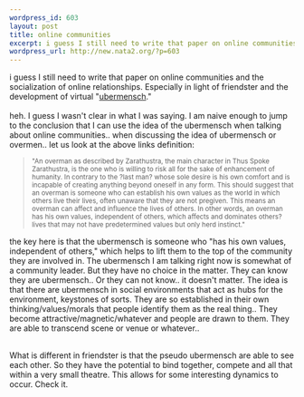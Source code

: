 ```yaml
--- 
wordpress_id: 603
layout: post
title: online communities
excerpt: i guess I still need to write that paper on online communities and the socialization of online relationships. Especially in light of friendster and the development of virtual "ubermensch." heh. I guess I wasn't clear in what I was saying. I am naive enough to jump to the conclusion that I can use the idea of the ubermensch when ...
wordpress_url: http://new.nata2.org/?p=603
---
```

i guess I still need to write that paper on online communities and the socialization of online relationships. Especially in light of friendster and the development of virtual "<a href="http://www.stanford.edu/~pj97/Nietzsche.htm">ubermensch</a>." <br/><br/>heh. I guess I wasn't clear in what I was saying. I am naive enough to jump to the conclusion that I can use the idea of the ubermensch when talking about online communities..  when discussing the idea of ubermensch or overmen.. let us look at the above links definition: <blockquote><small>
"An overman as described by Zarathustra, the main character in Thus Spoke Zarathustra, is the one who is willing to risk all for the sake of enhancement of humanity. In contrary to the ?last man? whose sole desire is his own comfort and is incapable of creating anything beyond oneself in any form. This should suggest that an overman is someone who can establish his own values as the world in which others live their lives, often unaware that they are not pregiven.  This means an overman can affect and influence the lives of others. In other words, an overman has his own values, independent of others, which affects and dominates others? lives that may not have predetermined values but only herd instinct." </small></blockquote> the key here is that the ubermensch is someone who "has his own values, independent of others," which helps to lift them to the top of the community they are involved in. The ubermensch I am talking right now is somewhat of a community leader. But they have no choice in the matter. They can know they are ubermensch.. Or they can not know.. it doesn't matter.  The idea is that there are ubermensch in social environments that act as hubs for the environment, keystones of sorts.  They are so established in their own thinking/values/morals that people identify them as the real thing.. They become attractive/magnetic/whatever and people are drawn to them. They are able to transcend scene or venue or whatever.. <br/><br/>

What is different in friendster is that the pseudo ubermensch are able to see each other. So they have the potential to bind together, compete and all that within a very small theatre. This allows for some interesting dynamics to occur. Check it.
